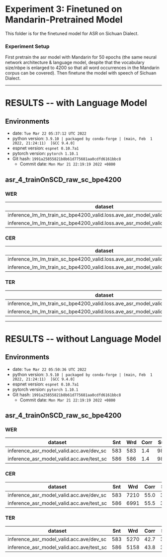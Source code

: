 # Experiment 3: Finetuned on Mandarin-Pretrained Model

This folder is for the finetuned model for ASR on Sichuan Dialect.

### Experiment Setup 

First pretrain the asr model with Mandarin for 50 epochs (the same neural network architecture & language model, despite that the vocabulary size/nbpe is enlarged to 4200 so that all word occurrences in the Mandarin corpus can be covered). Then finetune the model with speech of Sichuan Dialect.

---
<!-- Generated by scripts/utils/show_asr_result.sh -->
# RESULTS -- with Language Model
## Environments
- date: `Tue Mar 22 05:37:12 UTC 2022`
- python version: `3.9.10 | packaged by conda-forge | (main, Feb  1 2022, 21:24:11)  [GCC 9.4.0]`
- espnet version: `espnet 0.10.7a1`
- pytorch version: `pytorch 1.10.1`
- Git hash: `1991a25855821b8b61d775681aa0cdfd6161bbc8`
  - Commit date: `Mon Mar 21 22:19:19 2022 +0800`

## asr_4_trainOnSCD_raw_sc_bpe4200
### WER

|dataset|Snt|Wrd|Corr|Sub|Del|Ins|Err|S.Err|
|---|---|---|---|---|---|---|---|---|
|inference_lm_lm_train_sc_bpe4200_valid.loss.ave_asr_model_valid.acc.ave/dev_sc|583|583|0.2|99.8|0.0|0.0|99.8|99.8|
|inference_lm_lm_train_sc_bpe4200_valid.loss.ave_asr_model_valid.acc.ave/test_sc|586|586|0.3|99.7|0.0|0.2|99.8|99.7|

### CER

|dataset|Snt|Wrd|Corr|Sub|Del|Ins|Err|S.Err|
|---|---|---|---|---|---|---|---|---|
|inference_lm_lm_train_sc_bpe4200_valid.loss.ave_asr_model_valid.acc.ave/dev_sc|583|7210|41.3|24.8|33.9|1.6|60.2|99.8|
|inference_lm_lm_train_sc_bpe4200_valid.loss.ave_asr_model_valid.acc.ave/test_sc|586|6991|42.1|24.8|33.1|1.6|59.5|99.7|

### TER

|dataset|Snt|Wrd|Corr|Sub|Del|Ins|Err|S.Err|
|---|---|---|---|---|---|---|---|---|
|inference_lm_lm_train_sc_bpe4200_valid.loss.ave_asr_model_valid.acc.ave/dev_sc|583|5270|32.6|33.3|34.1|1.9|69.3|99.8|
|inference_lm_lm_train_sc_bpe4200_valid.loss.ave_asr_model_valid.acc.ave/test_sc|586|5158|33.4|32.2|34.4|1.8|68.4|99.7|


--- 

<!-- Generated by scripts/utils/show_asr_result.sh -->
# RESULTS -- without Language Model
## Environments
- date: `Tue Mar 22 05:50:36 UTC 2022`
- python version: `3.9.10 | packaged by conda-forge | (main, Feb  1 2022, 21:24:11)  [GCC 9.4.0]`
- espnet version: `espnet 0.10.7a1`
- pytorch version: `pytorch 1.10.1`
- Git hash: `1991a25855821b8b61d775681aa0cdfd6161bbc8`
  - Commit date: `Mon Mar 21 22:19:19 2022 +0800`

## asr_4_trainOnSCD_raw_sc_bpe4200
### WER

|dataset|Snt|Wrd|Corr|Sub|Del|Ins|Err|S.Err|
|---|---|---|---|---|---|---|---|---|
|inference_asr_model_valid.acc.ave/dev_sc|583|583|1.4|98.6|0.0|0.3|99.0|98.6|
|inference_asr_model_valid.acc.ave/test_sc|586|586|1.4|98.6|0.0|0.7|99.3|98.6|

### CER

|dataset|Snt|Wrd|Corr|Sub|Del|Ins|Err|S.Err|
|---|---|---|---|---|---|---|---|---|
|inference_asr_model_valid.acc.ave/dev_sc|583|7210|55.0|30.4|14.6|3.3|48.4|98.6|
|inference_asr_model_valid.acc.ave/test_sc|586|6991|55.5|30.2|14.3|3.1|47.5|98.6|

### TER

|dataset|Snt|Wrd|Corr|Sub|Del|Ins|Err|S.Err|
|---|---|---|---|---|---|---|---|---|
|inference_asr_model_valid.acc.ave/dev_sc|583|5270|42.7|39.0|18.3|3.5|60.8|98.6|
|inference_asr_model_valid.acc.ave/test_sc|586|5158|43.8|37.9|18.3|3.1|59.3|98.6|

